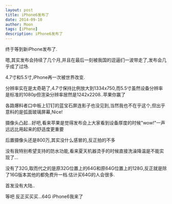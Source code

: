 ```yaml
---
layout: post
title: iPhone6发布了
date: 2014-09-10
author: Moon
tags: [iPhone]
description: iPhone6发布了
---
```


终于等到新iPhone发布了.

嗯,其实发布会持续了几个月,并且在最后一刻被我国的逗逼们一波带走了,发布会几乎成了过场.

4.7寸和5.5寸,iPhone再一次被世界改变.

分辨率实在是太奇葩了,4.7寸保持比例放大到1334x750,而5.5寸虽然设备分辨率是标准的1080p但渲染分辨率居然是1242x2208..苹果你赢了

各路爆料者口中板上钉钉的蓝宝石屏连影子也没见到,当然我也不在乎这个,但出乎意料的是弧面玻璃屏幕,Nice!

摄像头凸起...好吧,看来苹果是觉得发布会上大家看到设备厚度的时候"wow!"一声远远比用起来的舒适度更重要

后置摄像头还是800万,其实没什么感冒的,反正拍的不多

没有我特别希望支持的防水功能,看来夏天机器烫手的时候直接洗澡降温是不能实现了...

没有了32G,取而代之的是原32G位置上的64G和原64G位置上的128G,反正就是除了16G版本其他的都免费升一档.估计买64G的人会很多.

首发没有大陆..

等吧 反正买买买...64G iPhone6我来了